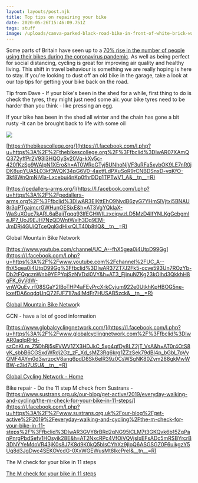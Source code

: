 ```yaml
---
layout: layouts/post.njk
title: Top tips on repairing your bike
date: 2020-05-26T15:46:09.751Z
tags: stuff
image: /uploads/canva-parked-black-road-bike-in-front-of-white-brick-wall.jpg
---
```

Some parts of Britain have seen up to a [70% rise in the number of people using their bikes during the coronavirus pandemic](https://www.reuters.com/article/us-health-coronavirus-britain-transport/uk-commuters-face-cycling-or-walking-to-work-once-lockdown-is-eased-idUSKBN22L0PD). As well as being perfect for social distancing, cycling is great for improving air quality and healthy living. This shift in travel behaviour is something we are really hoping is here to stay. If you're looking to dust off an old bike in the garage, take a look at our top tips for getting your bike back on the road.

Tip from Dave - If your bike's been in the shed for a while, first thing to do is check the tyres, they might just need some air. your bike tyres need to be harder than you think - like pressing an egg.

If your bike has been in the shed all winter and the chain has gone a bit rusty -it can be brought back to life with some oil

![](/uploads/canva-person-holding-box-end-wrench.jpg)

[https://thebikescollege.org/](https://l.facebook.com/l.php?u=https%3A%2F%2Fthebikescollege.org%2F%3Ffbclid%3DIwAR07XAmQQ372yffPr2V93l3HQOySv20Vq-kXv5c-420fKzSp9WAlpN1XEro&h=AT0WRoGTyj5UNhoNjVF3uRFa5xybOK9LE7nR0jDK8uqYUA5L03kf3WQK34pG6V0-4axtfLdPXuSoR9rCNBDSnxD-yqKfO-3kf8WnQmNiVla-Lxcebui4nKp0fhrDDp1TPTwV1_A&__tn__=R)

[https://pedallers-arms.org/](https://l.facebook.com/l.php?u=https%3A%2F%2Fpedallers-arms.org%2F%3Ffbclid%3DIwAR3EIKttEhO9NvdB6zyG7YHmSlVjtxi5BNAU8r3qPTgajmcrGWHunOESixE&h=AT3VgYQkIaX-WaSuXOuc7kARL6aBajiTqqq93lfEGHWILzxciqwzLD5MzD4IfYNLKgGcbgmIeJP7_UoJ9EJH7NzQDWntWxlh3Dg9EM-JmDRj4GUiQTceQqlGdHixrQLT40b8tlQ&__tn__=R)

Global Mountain Bike Network

[https://www.youtube.com/channel/UC_A--fhX5gea0i4UtpD99Gg](https://l.facebook.com/l.php?u=https%3A%2F%2Fwww.youtube.com%2Fchannel%2FUC_A--fhX5gea0i4UtpD99Gg%3Ffbclid%3DIwAR37ZT7J2Fk5-ccve593Un7ROzYb-Db2tFQgcznWnb9YEPYqjSzNVDxI0VY&h=AT3_FjinuNZKg23kOIhd3QkkhH8gFK_6yVdW-ynWQuEy_rf08SGaY2IBoTHP4aFEyPrcXrkCyjum922e0UtkhKpHBOG5ne-kxefDA6oqdqUnQ72FJF71I7a4IMdFr7HUSAB5zck&__tn__=R)

[Global Mountain Bike Networ](https://l.facebook.com/l.php?u=https%3A%2F%2Fwww.youtube.com%2Fchannel%2FUC_A--fhX5gea0i4UtpD99Gg%3Ffbclid%3DIwAR3LvVIHxZkgY1Um5aNQw0UH-7BaNrtnpFNfi8ZxZRSlM4VdMMB15ZMj2lU&h=AT3k_JJcehlIxxfkXZOp_G9tBB1vZomfUan5cfJfxRYgwdURfnEortB8eQXS3sF_AFYOjdPr8s6xLk0el9YjlquufO5myROHPZTogWlNaVexc6N5Bmxv6ytcSF-mjMqEE0DCwr8cY-VW1oofGQ&__tn__=R)k

GCN - have a lot of good information

[https://www.globalcyclingnetwork.com/](https://l.facebook.com/l.php?u=https%3A%2F%2Fwww.globalcyclingnetwork.com%2F%3Ffbclid%3DIwAR0aqlqRHd-szCnKLm_Z5DhRj5sEVWV1ZX3HDJkC_5xp4qfDy8LZ2jT_VsA&h=AT0r4OtS8yK_sbbB6CGSxdWRdj2Gz_zF_Xd_sMZ3Rq6krg1ZZzSek79dBl4p_bGbL7pVyQMF4AYm0d3wrzocV8anq6pdD8Sk6elR39z0CsWSgNK80Zym288gkMwWBW-c3id7USU&__tn__=R)

[Global Cycling Network - Home](https://l.facebook.com/l.php?u=https%3A%2F%2Fwww.globalcyclingnetwork.com%2F%3Ffbclid%3DIwAR2X8jIcUcPYosMlaUqdmmFB4FomYc1YJzSOYLI6m7MDwhfPD21WwMMIVTQ&h=AT3mY31nXgYQm6PDlTZdCAeU4BQMeYD-3jSGJya2bU1cOhuwa6MZF3wiao0BcdqsN2TdgLPSO-hIpJOpEMw1L2NbOjGTYXvfyYI4jdeijI8jVGQPO_GNBxuI07HfZ3K8mcM8lmrfM_azNgKbmQ&__tn__=R)

[](<>)Bike repair - Do the 11 step M check from Sustrans -[https://www.sustrans.org.uk/our-blog/get-active/2019/everyday-walking-and-cycling/the-m-check-for-your-bike-in-11-steps/](https://l.facebook.com/l.php?u=https%3A%2F%2Fwww.sustrans.org.uk%2Four-blog%2Fget-active%2F2019%2Feveryday-walking-and-cycling%2Fthe-m-check-for-your-bike-in-11-steps%2F%3Ffbclid%3DIwAR3GVY8rBRd2gNG95lCLM7t3GKQvk6b15ZgPanPnrgPbdSefv1HOsyik28E&h=AT2NxcRPc4VfOiVQVjsIxEFsADc5mRSBYrcrB3DNYYeMdoVR43jK0s8J7K8d9K0kQ5blsCYhXz9jIoQ6ASGSGZ0F6uikgzY5Uq8d3JgDwc4SEKOVcdG-0XxWGEWusMt8lkcPreI&__tn__=R)

The M check for your bike in 11 steps

[The M check for your bike in 11 steps](https://l.facebook.com/l.php?u=https%3A%2F%2Fwww.sustrans.org.uk%2Four-blog%2Fget-active%2F2019%2Feveryday-walking-and-cycling%2Fthe-m-check-for-your-bike-in-11-steps%2F%3Ffbclid%3DIwAR2vL8LvrkxJvYVqKzcDgRzwI03Xvmjw4-6vzHcxRpxwwWiImy8olTvnx1o&h=AT00ciu5b6smohJ5hFfoOjkj-GUcKJ_2CeomAjyROeMs_eF9LcDnsNIdlJsCUN5GXMkZ3J2a5PvxsBRvssEYu_-wBIAURxwIFGr1FZkRVlArcAwDyFSfqAzMF1wGbTMx3Dezt8yd0jdTu0gBTA&__tn__=R)

[](<>)